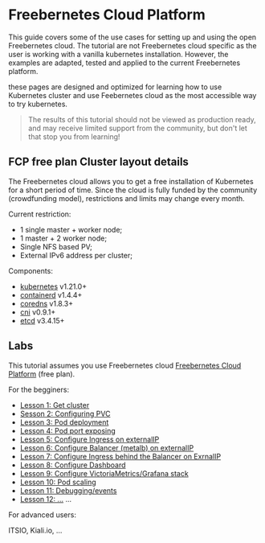 # Freebernetes Cloud Platform

This guide covers some of the use cases for setting up and using the open Freebernetes cloud. The tutorial are not Freebernetes cloud specific as the user is working with a vanilla kubernetes installation.
However, the examples are adapted, tested and applied to the current Freebernetes  platform.

these pages are designed and optimized for learning how to use Kubernetes cluster and use Feebernetes cloud as the most accessible way to try kubernetes.

> The results of this tutorial should not be viewed as production ready, and may receive limited support from the community, but don't let that stop you from learning!

## FCP free plan Cluster layout details

The Freebernetes cloud allows you to get a free installation of Kubernetes for a short period of time. Since the cloud is fully funded by the community (crowdfunding model), restrictions and limits may change every month.

Current restriction:

* 1 single master + worker node;
* 1 master + 2 worker node;
* Single NFS based PV;
* External IPv6 address per cluster;

Components:

* [kubernetes](https://github.com/kubernetes/kubernetes) v1.21.0+
* [containerd](https://github.com/containerd/containerd) v1.4.4+
* [coredns](https://github.com/coredns/coredns) v1.8.3+
* [cni](https://github.com/containernetworking/cni) v0.9.1+
* [etcd](https://github.com/etcd-io/etcd) v3.4.15+

## Labs

This tutorial assumes you use Freebernetes cloud [Freebernetes Cloud Platform](https://XXX) (free plan).

For the begginers:

* [Lesson 1: Get cluster](docs/01-get-cluster.md)
* [Sesson 2: Configuring PVC](docs/02-configuring-pvc.md)
* [Lesson 3: Pod deployment](docs/03-pod-deployment.md)
* [Lesson 4: Pod port exposing](docs/04-pod-port-exposing.md)
* [Lesson 5: Configure Ingress on externalIP](docs/05-ingress-extip.md)
* [Lesson 6: Configure Balancer (metalb) on externalIP](docs/06-metalb-extip.md)
* [Lesson 7: Configure Ingress behind the Balancer on ExrnalIP](docs/07-ingress-metalb-extip.md)
* [Lesson 8: Configure Dashboard](docs/08-ingress-metalb-extip.md)
* [Lesson 9: Configure VictoriaMetrics/Grafana stack](docs/09-victoriametrics-grafana.md)
* [Lesson 10: Pod scaling](docs/10-pod-scaling.md)
* [Lesson 11: Debugging/events](docs/11-debug-events.md)
* [Lesson 12: ...](docs/12-debug-events.md)
...

For advanced users:

ITSIO, Kiali.io, ...

